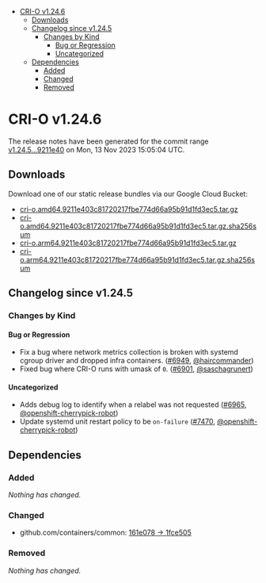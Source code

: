 - [CRI-O v1.24.6](#cri-o-v1246)
  - [Downloads](#downloads)
  - [Changelog since v1.24.5](#changelog-since-v1245)
    - [Changes by Kind](#changes-by-kind)
      - [Bug or Regression](#bug-or-regression)
      - [Uncategorized](#uncategorized)
  - [Dependencies](#dependencies)
    - [Added](#added)
    - [Changed](#changed)
    - [Removed](#removed)

# CRI-O v1.24.6

The release notes have been generated for the commit range
[v1.24.5...9211e40](https://github.com/cri-o/cri-o/compare/v1.24.5...9211e403c81720217fbe774d66a95b91d1fd3ec5) on Mon, 13 Nov 2023 15:05:04 UTC.

## Downloads

Download one of our static release bundles via our Google Cloud Bucket:

- [cri-o.amd64.9211e403c81720217fbe774d66a95b91d1fd3ec5.tar.gz](https://storage.googleapis.com/cri-o/artifacts/cri-o.amd64.9211e403c81720217fbe774d66a95b91d1fd3ec5.tar.gz)
- [cri-o.amd64.9211e403c81720217fbe774d66a95b91d1fd3ec5.tar.gz.sha256sum](https://storage.googleapis.com/cri-o/artifacts/cri-o.amd64.9211e403c81720217fbe774d66a95b91d1fd3ec5.tar.gz.sha256sum)
- [cri-o.arm64.9211e403c81720217fbe774d66a95b91d1fd3ec5.tar.gz](https://storage.googleapis.com/cri-o/artifacts/cri-o.arm64.9211e403c81720217fbe774d66a95b91d1fd3ec5.tar.gz)
- [cri-o.arm64.9211e403c81720217fbe774d66a95b91d1fd3ec5.tar.gz.sha256sum](https://storage.googleapis.com/cri-o/artifacts/cri-o.arm64.9211e403c81720217fbe774d66a95b91d1fd3ec5.tar.gz.sha256sum)

## Changelog since v1.24.5

### Changes by Kind

#### Bug or Regression
 - Fix a bug where network metrics collection is broken with systemd cgroup driver and dropped infra containers. ([#6949](https://github.com/cri-o/cri-o/pull/6949), [@haircommander](https://github.com/haircommander))
 - Fixed bug where CRI-O runs with umask of `0`. ([#6901](https://github.com/cri-o/cri-o/pull/6901), [@saschagrunert](https://github.com/saschagrunert))

#### Uncategorized
 - Adds debug log to identify when a relabel was not requested ([#6965](https://github.com/cri-o/cri-o/pull/6965), [@openshift-cherrypick-robot](https://github.com/openshift-cherrypick-robot))
 - Update systemd unit restart policy to be `on-failure` ([#7470](https://github.com/cri-o/cri-o/pull/7470), [@openshift-cherrypick-robot](https://github.com/openshift-cherrypick-robot))

## Dependencies

### Added
_Nothing has changed._

### Changed
- github.com/containers/common: [161e078 → 1fce505](https://github.com/containers/common/compare/161e078...1fce505)

### Removed
_Nothing has changed._
